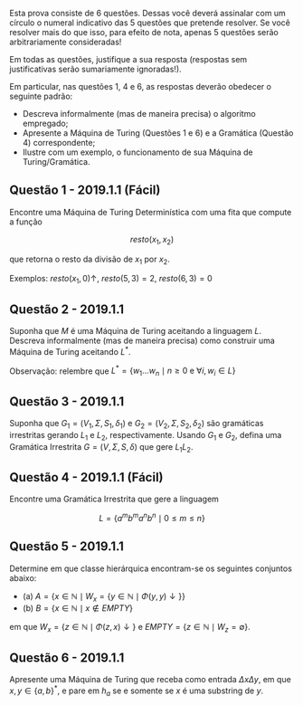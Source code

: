 Esta prova consiste de 6 questões. Dessas você deverá assinalar com um círculo o numeral indicativo das 5 questões que pretende resolver. Se você resolver mais do que isso, para efeito de nota, apenas 5 questões serão arbitrariamente consideradas!

Em todas as questões, justifique a sua resposta (respostas sem justificativas serão sumariamente ignoradas!).

Em particular, nas questões 1, 4 e 6, as respostas deverão obedecer o seguinte padrão:

- Descreva informalmente (mas de maneira precisa) o algoritmo empregado;
- Apresente a Máquina de Turing (Questões 1 e 6) e a Gramática (Questão 4) correspondente;
- Ilustre com um exemplo, o funcionamento de sua Máquina de Turing/Gramática.

## Questão 1 - 2019.1.1 (Fácil)

Encontre uma Máquina de Turing Determinística com uma fita que compute a função

$$resto(x_1, x_2)$$

que retorna o resto da divisão de $x_1$ por $x_2$.

Exemplos: $resto(x_1, 0)\uparrow$, $resto(5,3) = 2$,  $resto(6,3) = 0$

## Questão 2 - 2019.1.1

Suponha que $M$ é uma Máquina de Turing aceitando a linguagem $L$. Descreva informalmente (mas de maneira precisa) como construir uma Máquina de Turing aceitando $L^*$.

Observação: relembre que $L^* = \{w_1\ldots w_n \mid n \ge 0 \text{ e } \forall i, w_i \in L\}$

## Questão 3 - 2019.1.1

Suponha que $G_1 = (V_1, \Sigma, S_1, \delta_1)$ e $G_2 = (V_2, \Sigma, S_2, \delta_2)$ são gramáticas irrestritas gerando $L_1$ e $L_2$, respectivamente. Usando $G_1$ e $G_2$, defina uma Gramática Irrestrita $G = (V, \Sigma, S, \delta)$ que gere $L_1 L_2$.

## Questão 4 - 2019.1.1 (Fácil)

Encontre uma Gramática Irrestrita que gere a linguagem

$$L = \{a^m b^m a^n b^n \mid 0 \leq m \leq n\}$$

## Questão 5 - 2019.1.1

Determine em que classe hierárquica encontram-se os seguintes conjuntos abaixo:

- (a) $A = \{x \in \mathbb{N} \mid W_x = \{y \in \mathbb{N} \mid \Phi(y,y)\downarrow\}\}$
- (b) $B = \{x \in \mathbb{N} \mid x \notin EMPTY\}$

em que $W_x = \{z \in \mathbb{N} \mid \Phi(z, x)\downarrow\}$ e $EMPTY = \{z \in \mathbb{N} \mid W_z = \emptyset\}$.

## Questão 6 - 2019.1.1

Apresente uma Máquina de Turing que receba como entrada $\Delta x \Delta y$, em que $x, y \in \{a, b\}^*$, e pare em $h_a$ se e somente se $x$ é uma substring de $y$.